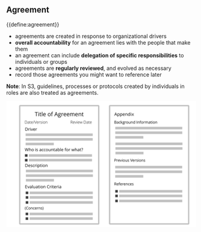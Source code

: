 ## Agreement

{{define:agreement}}

-   agreements are created in response to organizational drivers 
-   **overall accountability** for an agreement lies with the people that make them
-   an agreement can include **delegation of specific responsibilities** to individuals or groups
-   agreements are **regularly reviewed**, and evolved as necessary
-   record those agreements you might want to reference later

**Note**: In S3, guidelines, processes or protocols created by individuals in roles are also treated as agreements.  

![Template for agreements](img/templates/agreement-template.png)
